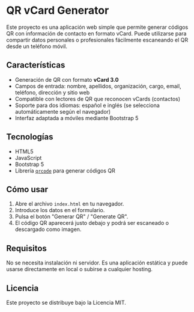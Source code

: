 # QR vCard Generator

Este proyecto es una aplicación web simple que permite generar códigos QR con información de contacto en formato vCard. Puede utilizarse para compartir datos personales o profesionales fácilmente escaneando el QR desde un teléfono móvil.

## Características

- Generación de QR con formato **vCard 3.0**
- Campos de entrada: nombre, apellidos, organización, cargo, email, teléfono, dirección y sitio web
- Compatible con lectores de QR que reconocen vCards (contactos)
- Soporte para dos idiomas: español e inglés (se selecciona automáticamente según el navegador)
- Interfaz adaptada a móviles mediante Bootstrap 5

## Tecnologías

- HTML5
- JavaScript
- Bootstrap 5
- Librería [`qrcode`](https://github.com/soldair/node-qrcode) para generar códigos QR

## Cómo usar

1. Abre el archivo `index.html` en tu navegador.
2. Introduce los datos en el formulario.
3. Pulsa el botón "Generar QR" / "Generate QR".
4. El código QR aparecerá justo debajo y podrá ser escaneado o descargado como imagen.



## Requisitos

No se necesita instalación ni servidor. Es una aplicación estática y puede usarse directamente en local o subirse a cualquier hosting.

## Licencia

Este proyecto se distribuye bajo la Licencia MIT.
